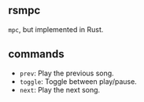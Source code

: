 ## rsmpc

`mpc`, but implemented in Rust.

## commands

- `prev`: Play the previous song.
- `toggle`: Toggle between play/pause.
- `next`: Play the next song.
